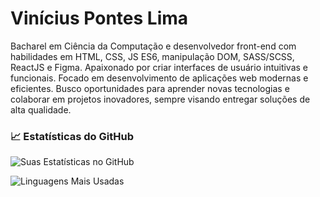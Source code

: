 # Vinícius Pontes Lima

Bacharel em Ciência da Computação e desenvolvedor front-end com habilidades em HTML, CSS, JS ES6, manipulação DOM, SASS/SCSS, ReactJS e Figma. Apaixonado por criar interfaces de usuário intuitivas e funcionais. Focado em desenvolvimento de aplicações web modernas e eficientes. Busco oportunidades para aprender novas tecnologias e colaborar em projetos inovadores, sempre visando entregar soluções de alta qualidade.

### 📈 Estatísticas do GitHub
![Suas Estatísticas no GitHub](https://github-readme-stats.vercel.app/api?username=viniponteslima&show_icons=true&theme=radical)

![Linguagens Mais Usadas](https://github-readme-stats.vercel.app/api/top-langs/?username=viniponteslima&layout=compact&theme=radical)
